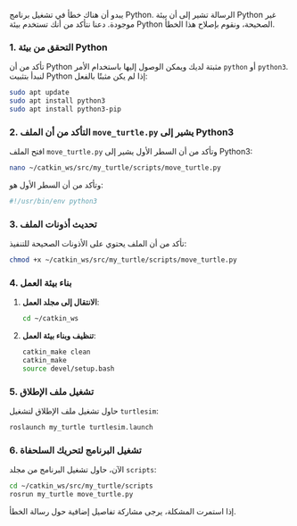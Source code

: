 يبدو أن هناك خطأ في تشغيل برنامج Python. الرسالة تشير إلى أن بيئة Python غير موجودة. دعنا نتأكد من أنك تستخدم بيئة Python الصحيحة، ونقوم بإصلاح هذا الخطأ.

### 1. التحقق من بيئة Python

تأكد من أن Python مثبتة لديك ويمكن الوصول إليها باستخدام الأمر `python` أو `python3`. لنبدأ بتثبيت Python إذا لم يكن مثبتًا بالفعل:

```sh
sudo apt update
sudo apt install python3
sudo apt install python3-pip
```

### 2. التأكد من أن الملف `move_turtle.py` يشير إلى Python3

افتح الملف `move_turtle.py` وتأكد من أن السطر الأول يشير إلى Python3:

```sh
nano ~/catkin_ws/src/my_turtle/scripts/move_turtle.py
```

وتأكد من أن السطر الأول هو:

```python
#!/usr/bin/env python3
```

### 3. تحديث أذونات الملف

تأكد من أن الملف يحتوي على الأذونات الصحيحة للتنفيذ:

```sh
chmod +x ~/catkin_ws/src/my_turtle/scripts/move_turtle.py
```

### 4. بناء بيئة العمل

1. **الانتقال إلى مجلد العمل**:
   ```sh
   cd ~/catkin_ws
   ```

2. **تنظيف وبناء بيئة العمل**:
   ```sh
   catkin_make clean
   catkin_make
   source devel/setup.bash
   ```

### 5. تشغيل ملف الإطلاق

حاول تشغيل ملف الإطلاق لتشغيل `turtlesim`:
```sh
roslaunch my_turtle turtlesim.launch
```

### 6. تشغيل البرنامج لتحريك السلحفاة

الآن، حاول تشغيل البرنامج من مجلد `scripts`:
```sh
cd ~/catkin_ws/src/my_turtle/scripts
rosrun my_turtle move_turtle.py
```

إذا استمرت المشكلة، يرجى مشاركة تفاصيل إضافية حول رسالة الخطأ.
